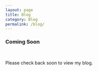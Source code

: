 ```yaml
---
layout: page
title: Blog
category: Blog
permalink: /blog/
---
```


<main>
    <h3 class="center">Coming Soon</h3>
    <br>
    <p class="center">Please check back soon to view my blog.</p>
</main>